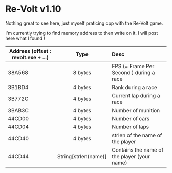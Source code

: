 Re-Volt v1.10
=======

Nothing great to see here, just myself praticing cpp with the Re-Volt game.

I'm currently trying to find memory address to then write on it. I will post here what I found !

| Address (offset : revolt.exe + ...)        | Type           | Desc  |
| ------------- |:-------------:|:-----|
| 38A568     | 8 bytes      |   FPS (= Frame Per Second ) during a race |
| 3B1BD4      | 4 bytes | Rank during a race  |
| 3B772C      | 4 bytes | Current lap during a race |
| 3BAB3C      | 4 bytes | Number of munition  |
| 44CD00      | 4 bytes | Number of cars  |
| 44CD04      | 4 bytes | Number of laps  |
| 44CD40      | 4 bytes      |   strlen of the name of the player |
| 44CD44 | String[strlen(name)]      |    Contains the name of the player (your name)|

